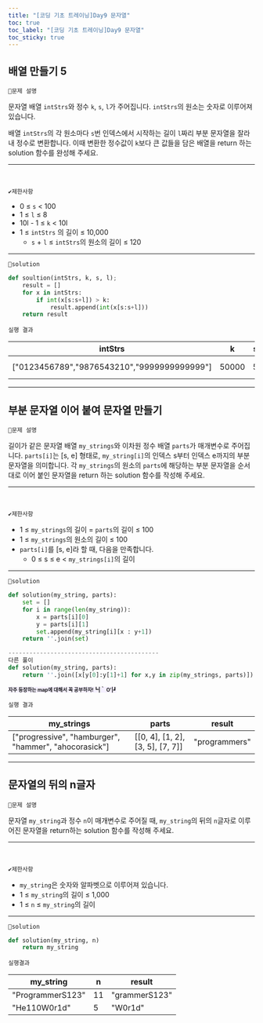 ```yaml
---
title: "[코딩 기초 트레이닝]Day9 문자열"
toc: true
toc_label: "[코딩 기초 트레이닝]Day9 문자열"
toc_sticky: true
---
```


## 배열 만들기 5

`📌문제 설명`

문자열 배열 `intStrs`와 정수 `k`, `s`, `l`가 주어집니다. `intStrs`의 원소는 숫자로 이루어져 있습니다.

배열 `intStrs`의 각 원소마다 `s`번 인덱스에서 시작하는 길이 `l`짜리 부분 문자열을 잘라내 정수로 변환합니다. 이때 변환한 정수값이 `k`보다 큰 값들을 담은 배열을 return 하는 solution 함수를 완성해 주세요.

---

<br/>

`✔제한사항`

- 0 ≤ `s` < 100
- 1 ≤ `l` ≤ 8
- 10l - 1 ≤ `k` < 10l
- 1 ≤ `intStrs` 의 길이 ≤ 10,000
  - `s` + `l` ≤ `intStrs`의 원소의 길이 ≤ 120

---

`🔑solution`

```python
def soultion(intStrs, k, s, l);
	result = []
    for x in intStrs:
        if int(x[s:s+l]) > k:
            result.append(int(x[s:s+l]))
    return result

```

`실행 결과`

| intStrs                                     | k     | s   | l   | result         |
| ------------------------------------------- | ----- | --- | --- | -------------- |
| ["0123456789","9876543210","9999999999999"] | 50000 | 5   | 5   | [56789, 99999] |

---

## 부분 문자열 이어 붙여 문자열 만들기

`📌문제 설명`

길이가 같은 문자열 배열 `my_strings`와 이차원 정수 배열 `parts`가 매개변수로 주어집니다. `parts[i]`는 [s, e] 형태로, `my_string[i]`의 인덱스 s부터 인덱스 e까지의 부분 문자열을 의미합니다. 각 `my_strings`의 원소의 `parts`에 해당하는 부분 문자열을 순서대로 이어 붙인 문자열을 return 하는 solution 함수를 작성해 주세요.

---

<br/>

`✔제한사항`

- 1 ≤ `my_strings`의 길이 = `parts`의 길이 ≤ 100
- 1 ≤ `my_strings`의 원소의 길이 ≤ 100
- `parts[i]`를 [s, e]라 할 때, 다음을 만족합니다.
  - 0 ≤ s ≤ e < `my_strings[i]`의 길이

---

`🔑solution`

```python
def solution(my_string, parts):
    set = []
    for i in range(len(my_string)):
        x = parts[i][0]
        y = parts[i][1]
        set.append(my_string[i][x : y+1])
    return ''.join(set)

-------------------------------------------
다른 풀이
def solution(my_string, parts):
    return ''.join([x[y[0]:y[1]+1] for x,y in zip(my_strings, parts)])
```

<span style="background-color: #f5f0ff; font-size: 10px;">**자주 등장하는 map에 대해서 꼭 공부하자!┗|｀ O′|┛**</span>

`실행 결과`

| my_strings                                            | parts                            | result        |
| ----------------------------------------------------- | -------------------------------- | ------------- |
| ["progressive", "hamburger", "hammer", "ahocorasick"] | [[0, 4], [1, 2], [3, 5], [7, 7]] | "programmers" |

---

## 문자열의 뒤의 n글자

`📌문제 설명`

문자열 `my_string`과 정수 `n`이 매개변수로 주어질 때, `my_string`의 뒤의 `n`글자로 이루어진 문자열을 return하는 solution 함수를 작성해 주세요.

---

<br>

`✔제한사항`

- `my_string`은 숫자와 알파벳으로 이루어져 있습니다.
- 1 ≤ `my_string`의 길이 ≤ 1,000
- 1 ≤ `n` ≤ `my_string`의 길이

---

`🔑solution`

```python
def solution(my_string, n)
	return my_string
```

`실행결과`

| my_string        | n   | result        |
| ---------------- | --- | ------------- |
| "ProgrammerS123" | 11  | "grammerS123" |
| "He110W0r1d"     | 5   | "W0r1d"       |
